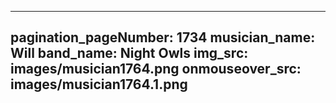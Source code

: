 ------
pagination_pageNumber: 1734
musician_name: Will
band_name: Night Owls
img_src: images/musician1764.png
onmouseover_src: images/musician1764.1.png
------